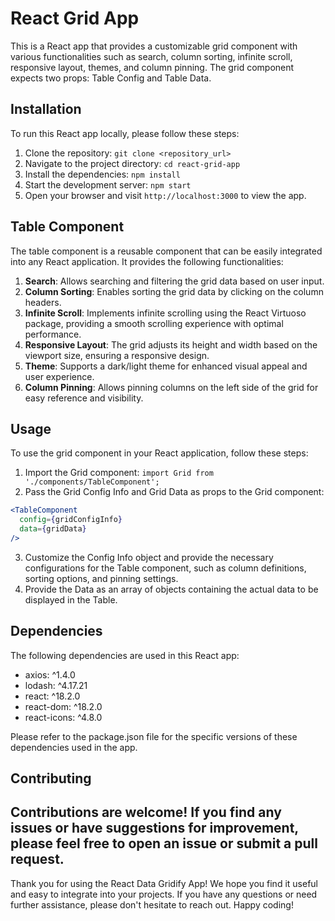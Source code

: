 # React Grid App

This is a React app that provides a customizable grid component with various functionalities such as search, column sorting, infinite scroll, responsive layout, themes, and column pinning. The grid component expects two props: Table Config and Table Data.

## Installation

To run this React app locally, please follow these steps:

1. Clone the repository: `git clone <repository_url>`
2. Navigate to the project directory: `cd react-grid-app`
3. Install the dependencies: `npm install`
4. Start the development server: `npm start`
5. Open your browser and visit `http://localhost:3000` to view the app.

## Table Component

The table component is a reusable component that can be easily integrated into any React application. It provides the following functionalities:

1. **Search**: Allows searching and filtering the grid data based on user input.
2. **Column Sorting**: Enables sorting the grid data by clicking on the column headers.
3. **Infinite Scroll**: Implements infinite scrolling using the React Virtuoso package, providing a smooth scrolling experience with optimal performance.
4. **Responsive Layout**: The grid adjusts its height and width based on the viewport size, ensuring a responsive design.
5. **Theme**: Supports a dark/light theme for enhanced visual appeal and user experience.
6. **Column Pinning**: Allows pinning columns on the left side of the grid for easy reference and visibility.

## Usage

To use the grid component in your React application, follow these steps:

1. Import the Grid component: `import Grid from './components/TableComponent';`
2. Pass the Grid Config Info and Grid Data as props to the Grid component:
```jsx
<TableComponent
  config={gridConfigInfo} 
  data={gridData}
/>
```
3. Customize the Config Info object and provide the necessary configurations for the Table component, such as column definitions, sorting options, and pinning settings.
4. Provide the Data as an array of objects containing the actual data to be displayed in the Table.

## Dependencies

The following dependencies are used in this React app:

- axios: ^1.4.0
- lodash: ^4.17.21
- react: ^18.2.0
- react-dom: ^18.2.0
- react-icons: ^4.8.0

Please refer to the package.json file for the specific versions of these dependencies used in the app.

## Contributing

Contributions are welcome! If you find any issues or have suggestions for improvement, please feel free to open an issue or submit a pull request.
---

Thank you for using the React Data Gridify App! We hope you find it useful and easy to integrate into your projects. If you have any questions or need further assistance, please don't hesitate to reach out. Happy coding!
